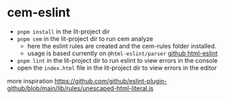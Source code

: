 # cem-eslint


- `pnpm install` in the lit-project dir
- `pnpm cem` in the lit-project dir to run cem analyze
    - here the eslint rules are created and the cem-rules folder installed.
    - usage is based currently on `@html-eslint/parser` [github html-eslint](https://github.com/yeonjuan/html-eslint/tree/main/packages/eslint-plugin)
- `pnpm lint`  in the lit-project dir to run eslint to view errors in the console
- open the `index.html` file in the lit-project dir to view errors in the editor


more inspiration https://github.com/github/eslint-plugin-github/blob/main/lib/rules/unescaped-html-literal.js
